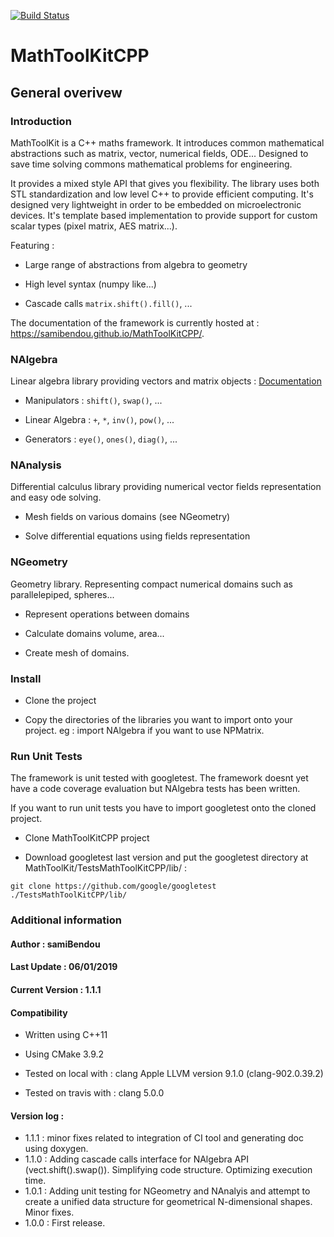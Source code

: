[![Build Status](https://travis-ci.org/samiBendou/MathToolKitCPP.svg?branch=master)](https://travis-ci.org/samiBendou/MathToolKitCPP/builds)

# MathToolKitCPP



## General overivew

### Introduction

MathToolKit is a C++ maths framework. It introduces common mathematical abstractions such as matrix, vector, numerical fields, ODE...
Designed to save time solving commons mathematical problems for engineering.

It provides a mixed style API that gives you flexibility.
The library uses both STL standardization and low level C++ to provide efficient computing.
It's designed very lightweight in order to be embedded on microelectronic devices.
It's template based implementation to provide support for custom scalar types (pixel matrix, AES matrix...).

Featuring :

- Large range of abstractions from algebra to geometry

- High level syntax (numpy like...)

- Cascade calls `matrix.shift().fill()`, ...

The documentation of the framework is currently hosted at : https://samibendou.github.io/MathToolKitCPP/.

### NAlgebra

Linear algebra library providing vectors and matrix objects : [Documentation](https://samibendou.github.io/MathToolKitCPP/group___n_algebra.html)

- Manipulators : `shift()`, `swap()`, ...

- Linear Algebra : `+`, `*`, `inv()`, `pow()`, ...

- Generators : `eye()`, `ones()`, `diag()`, ...
  
 ### NAnalysis
 
 Differential calculus library providing numerical vector fields representation and easy ode solving.
 
- Mesh fields on various domains (see NGeometry)

- Solve differential equations using fields representation
 
 ### NGeometry
 
 Geometry library. Representing compact numerical domains such as parallelepiped, spheres...
 
 - Represent operations between domains
 
 - Calculate domains volume, area...
  
 - Create mesh of domains.

 ### Install
 
- Clone the project

- Copy the directories of the libraries you want to import onto your project. 
eg : import NAlgebra if you want to use NPMatrix.

### Run Unit Tests

The framework is unit tested with googletest. The framework doesnt yet have a code coverage evaluation
but NAlgebra tests has been written.

If you want to run unit tests you have to import googletest onto the cloned project.

- Clone MathToolKitCPP project

- Download googletest last version and put the googletest directory at MathToolKit/TestsMathToolKitCPP/lib/ : 

```commandline
git clone https://github.com/google/googletest ./TestsMathToolKitCPP/lib/

```

### Additional information

#### Author : samiBendou

#### Last Update : 06/01/2019

#### Current Version : 1.1.1

#### Compatibility

- Written using C++11

- Using CMake 3.9.2

- Tested on local with : clang Apple LLVM version 9.1.0 (clang-902.0.39.2)

- Tested on travis with : clang 5.0.0

#### Version log :

- 1.1.1 :   minor fixes related to integration of CI tool and generating doc using doxygen.
- 1.1.0 :   Adding cascade calls interface for NAlgebra API (vect.shift().swap()). Simplifying code structure.
            Optimizing execution time.
- 1.0.1 :   Adding unit testing for NGeometry and NAnalyis and attempt to create a unified data structure
            for geometrical N-dimensional shapes. Minor fixes.
- 1.0.0 :   First release.

